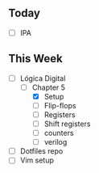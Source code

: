 ## Today
- [ ] IPA 
## This Week
- [ ] Lógica Digital
	- [ ] Chapter 5
		- [x] Setup
		- [ ] Flip-flops
		- [ ] Registers
		- [ ] Shift registers
		- [ ] counters
		- [ ] verilog	
- [ ] Dotfiles repo
- [ ] Vim setup